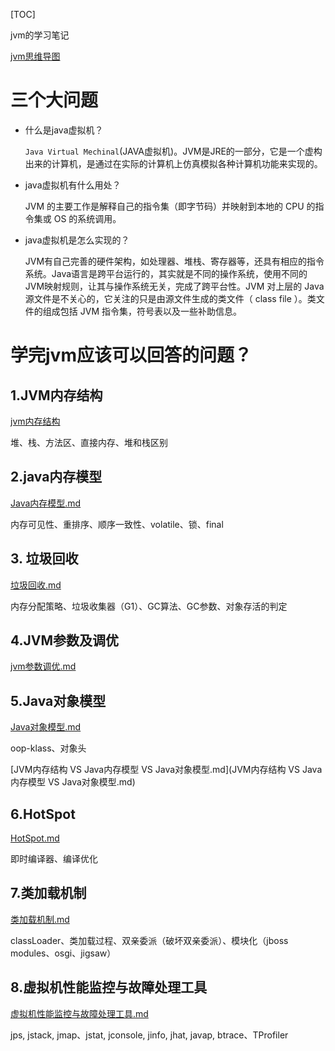 [TOC]

jvm的学习笔记

[jvm思维导图](https://mubu.com/doc/2gXImpU6uw)

# 三个大问题

- 什么是java虚拟机？

  `Java Virtual Mechinal`(JAVA虚拟机)。JVM是JRE的一部分，它是一个虚构出来的计算机，是通过在实际的计算机上仿真模拟各种计算机功能来实现的。

- java虚拟机有什么用处？

  JVM 的主要工作是解释自己的指令集（即字节码）并映射到本地的 CPU 的指令集或 OS 的系统调用。

- java虚拟机是怎么实现的？

  JVM有自己完善的硬件架构，如处理器、堆栈、寄存器等，还具有相应的指令系统。Java语言是跨平台运行的，其实就是不同的操作系统，使用不同的JVM映射规则，让其与操作系统无关，完成了跨平台性。JVM 对上层的 Java 源文件是不关心的，它关注的只是由源文件生成的类文件（ class file ）。类文件的组成包括 JVM 指令集，符号表以及一些补助信息。

#  学完jvm应该可以回答的问题？

## 1.JVM内存结构

[jvm内存结构](jvm内存结构.md)

堆、栈、方法区、直接内存、堆和栈区别

## 2.java内存模型

 [Java内存模型.md](Java内存模型.md) 

内存可见性、重排序、顺序一致性、volatile、锁、final

## 3. 垃圾回收

 [垃圾回收.md](垃圾回收.md) 

内存分配策略、垃圾收集器（G1）、GC算法、GC参数、对象存活的判定 

## 4.JVM参数及调优

 [jvm参数调优.md](jvm参数调优.md) 

## 5.Java对象模型

 [Java对象模型.md](Java对象模型.md) 

oop-klass、对象头

 [JVM内存结构 VS Java内存模型 VS Java对象模型.md](JVM内存结构 VS Java内存模型 VS Java对象模型.md) 

## 6.HotSpot

 [HotSpot.md](HotSpot.md) 

即时编译器、编译优化

## 7.类加载机制

 [类加载机制.md](类加载机制.md) 

classLoader、类加载过程、双亲委派（破坏双亲委派）、模块化（jboss modules、osgi、jigsaw）

## 8.虚拟机性能监控与故障处理工具

 [虚拟机性能监控与故障处理工具.md](虚拟机性能监控与故障处理工具.md) 

jps, jstack, jmap、jstat, jconsole, jinfo, jhat, javap, btrace、TProfiler













